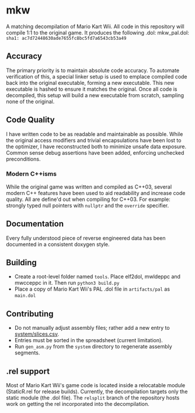 # mkw
A matching decompilation of Mario Kart Wii. All code in this repository will compile 1:1 to the original game.
It produces the following .dol:
mkw_pal.dol: `sha1: ac7d72448630ade7655fc8bc5fd7a6543cb53a49`

## Accuracy
The primary priority is to maintain absolute code accuracy. To automate verification of this, a special linker setup is used to emplace compiled code back into the original executable, forming a new executable. This new executable is hashed to ensure it matches the original. Once all code is decompiled, this setup will build a new executable from scratch, sampling none of the original.

## Code Quality
I have written code to be as readable and maintainable as possible. While the original access modifiers and trivial encapsulations have been lost to the optimizer, I have reconstructed both to minimize unsafe data exposure. Common sense debug assertions have been added, enforcing unchecked preconditions.

### Modern C++isms
While the original game was written and compiled as C++03, several modern C++ features have been used to aid readability and increase code quality. All are define'd out when compiling for C++03. For example: strongly typed null pointers with `nullptr` and the `override` specifier.

## Documentation
Every fully understood piece of reverse engineered data has been documented in a consistent doxygen style.

## Building
- Create a root-level folder named `tools`. Place elf2dol, mwldeppc and mwcceppc in it. Then run `python3 build.py` 
- Place a copy of Mario Kart Wii's PAL .dol file in `artifacts/pal` as `main.dol`

## Contributing
- Do not manually adjust assembly files; rather add a new entry to [system/slices.csv](https://github.com/riidefi/mkw/blob/master/system/slices.csv).
- Entries must be sorted in the spreadsheet (current limitation).
- Run `gen_asm.py` from the `system` directory to regenerate assembly segments.

## .rel support
Most of Mario Kart Wii's game code is located inside a relocatable module (StaticR.rel for release builds). Currently, the decompilation targets only the static module (the .dol file). The `relsplit` branch of the repository hosts work on getting the rel incorporated into the decompilation.